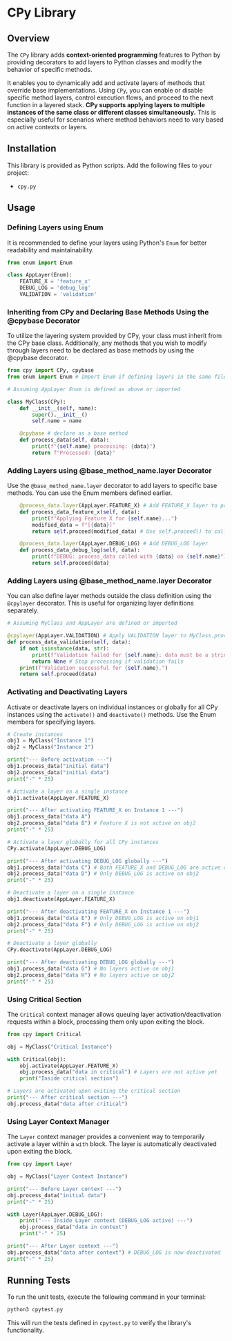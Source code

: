 # CPy Library

## Overview

The `CPy` library adds **context-oriented programming** features to Python by providing decorators to add layers to Python classes and modify the behavior of specific methods.

It enables you to dynamically add and activate layers of methods that override base implementations. Using `CPy`, you can enable or disable specific method layers, control execution flows, and proceed to the next function in a layered stack. **CPy supports applying layers to multiple instances of the same class or different classes simultaneously.** This is especially useful for scenarios where method behaviors need to vary based on active contexts or layers.

## Installation

This library is provided as Python scripts. Add the following files to your project:

- `cpy.py`

## Usage

### Defining Layers using Enum

It is recommended to define your layers using Python's `Enum` for better readability and maintainability.

```python
from enum import Enum

class AppLayer(Enum):
    FEATURE_X = 'feature_x'
    DEBUG_LOG = 'debug_log'
    VALIDATION = 'validation'
```

### Inheriting from CPy and Declaring Base Methods Using the @cpybase Decorator

To utilize the layering system provided by CPy, your class must inherit from the CPy base class. Additionally, any methods that you wish to modify through layers need to be declared as base methods by using the @cpybase decorator.

```python
from cpy import CPy, cpybase
from enum import Enum # Import Enum if defining layers in the same file

# Assuming AppLayer Enum is defined as above or imported

class MyClass(CPy):
    def __init__(self, name):
        super().__init__()
        self.name = name

    @cpybase # declare as a base method
    def process_data(self, data):
        print(f"{self.name} processing: {data}")
        return f"Processed: {data}"
```

### Adding Layers using @base_method_name.layer Decorator

Use the `@base_method_name.layer` decorator to add layers to specific base methods. You can use the Enum members defined earlier.

```python
    @process_data.layer(AppLayer.FEATURE_X) # Add FEATURE_X layer to process_data
    def process_data_feature_x(self, data):
        print(f"Applying Feature X for {self.name}...")
        modified_data = f"[{data}]"
        return self.proceed(modified_data) # Use self.proceed() to call the next method in the stack

    @process_data.layer(AppLayer.DEBUG_LOG) # Add DEBUG_LOG layer
    def process_data_debug_log(self, data):
        print(f"DEBUG: process_data called with {data} on {self.name}")
        return self.proceed(data)
```

### Adding Layers using @base_method_name.layer Decorator

You can also define layer methods outside the class definition using the `@cpylayer` decorator. This is useful for organizing layer definitions separately.

```python
# Assuming MyClass and AppLayer are defined or imported

@cpylayer(AppLayer.VALIDATION) # Apply VALIDATION layer to MyClass.process_data
def process_data_validation(self, data):
    if not isinstance(data, str):
        print(f"Validation failed for {self.name}: data must be a string.")
        return None # Stop processing if validation fails
    print(f"Validation successful for {self.name}.")
    return self.proceed(data)
```

### Activating and Deactivating Layers

Activate or deactivate layers on individual instances or globally for all CPy instances using the `activate()` and `deactivate()` methods. Use the Enum members for specifying layers.

```python
# Create instances
obj1 = MyClass("Instance 1")
obj2 = MyClass("Instance 2")

print("--- Before activation ---")
obj1.process_data("initial data")
obj2.process_data("initial data")
print("-" * 25)

# Activate a layer on a single instance
obj1.activate(AppLayer.FEATURE_X)

print("--- After activating FEATURE_X on Instance 1 ---")
obj1.process_data("data A")
obj2.process_data("data B") # Feature X is not active on obj2
print("-" * 25)

# Activate a layer globally for all CPy instances
CPy.activate(AppLayer.DEBUG_LOG)

print("--- After activating DEBUG_LOG globally ---")
obj1.process_data("data C") # Both FEATURE_X and DEBUG_LOG are active on obj1
obj2.process_data("data D") # Only DEBUG_LOG is active on obj2
print("-" * 25)

# Deactivate a layer on a single instance
obj1.deactivate(AppLayer.FEATURE_X)

print("--- After deactivating FEATURE_X on Instance 1 ---")
obj1.process_data("data E") # Only DEBUG_LOG is active on obj1
obj2.process_data("data F") # Only DEBUG_LOG is active on obj2
print("-" * 25)

# Deactivate a layer globally
CPy.deactivate(AppLayer.DEBUG_LOG)

print("--- After deactivating DEBUG_LOG globally ---")
obj1.process_data("data G") # No layers active on obj1
obj2.process_data("data H") # No layers active on obj2
print("-" * 25)
```

### Using Critical Section

The `Critical` context manager allows queuing layer activation/deactivation requests within a block, processing them only upon exiting the block.

```python
from cpy import Critical

obj = MyClass("Critical Instance")

with Critical(obj):
    obj.activate(AppLayer.FEATURE_X)
    obj.process_data("data in critical") # Layers are not active yet
    print("Inside critical section")

# Layers are activated upon exiting the critical section
print("--- After critical section ---")
obj.process_data("data after critical")
```

### Using Layer Context Manager

The `Layer` context manager provides a convenient way to temporarily activate a layer within a `with` block. The layer is automatically deactivated upon exiting the block.

```python
from cpy import Layer

obj = MyClass("Layer Context Instance")

print("--- Before Layer context ---")
obj.process_data("initial data")
print("-" * 25)

with Layer(AppLayer.DEBUG_LOG):
    print("--- Inside Layer context (DEBUG_LOG active) ---")
    obj.process_data("data in context")
    print("-" * 25)

print("--- After Layer context ---")
obj.process_data("data after context") # DEBUG_LOG is now deactivated
print("-" * 25)
```

## Running Tests

To run the unit tests, execute the following command in your terminal:

```bash
python3 cpytest.py
```

This will run the tests defined in `cpytest.py` to verify the library's functionality.
